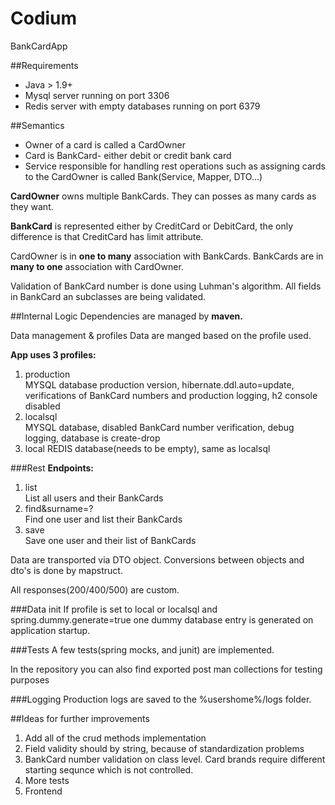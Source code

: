 # Codium
BankCardApp

##Requirements
* Java > 1.9+
* Mysql server running on port 3306
* Redis server with empty databases running on port 6379



##Semantics
* Owner of a card is called a CardOwner
* Card is BankCard- either debit or credit bank card
* Service responsible for handling rest operations such as assigning cards to the CardOwner is called Bank(Service, Mapper, DTO...)

**CardOwner** owns multiple BankCards. They can posses as many cards as they want.

**BankCard** is represented either by CreditCard or DebitCard, the only difference is that CreditCard has limit attribute.

CardOwner is in **one to many** association with BankCards.
BankCards are in **many to one** association with CardOwner.

Validation of BankCard number is done using Luhman's algorithm. All fields in BankCard an subclasses are being validated.

##Internal Logic
Dependencies are managed by **maven.**

Data management & profiles Data are manged based on the profile used.

**App uses 3 profiles:**
1. production  
   MYSQL database production version, hibernate.ddl.auto=update, verifications of BankCard numbers and production logging, h2 console disabled
2. localsql  
MYSQL database, disabled BankCard number verification, debug logging, database is create-drop
3. local
   REDIS database(needs to be empty), same as localsql

###Rest
**Endpoints:**
1. list                       
   List all users and their BankCards
2. find&surname=?    
Find one user and list their BankCards
3. save   
Save one user and their list of BankCards

Data are transported via DTO object. Conversions between objects and dto's is done by mapstruct.

All responses(200/400/500) are custom.

###Data init
If profile is set to local or localsql and spring.dummy.generate=true
one dummy database entry is generated on application startup.

###Tests
A few tests(spring mocks, and junit) are implemented.

In the repository you can also find exported post man collections for testing purposes

###Logging
Production logs are saved to the %usershome%/logs folder. 

##Ideas for further improvements
1. Add all of the crud methods implementation
2. Field validity should by string, because of standardization problems 
3. BankCard number validation on class level. Card brands require different starting sequnce which is not controlled.
4. More tests
5. Frontend
